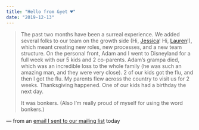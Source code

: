 ```yaml
---
title: "Hello from &yet ♥️"
date: "2019-12-13"
---
```


> The past two months have been a surreal experience. We added several folks to our team on the growth side (Hi, [Jessica](https://andyet.com/team/jessica)! Hi, [Lauren](https://andyet.com/team/lauren)!), which meant creating new roles, new processes, and a new team structure. On the personal front, Adam and I went to Disneyland for a full week with our 5 kids and 2 co-parents. Adam’s grampa died, which was an incredible loss to the whole family (he was such an amazing man, and they were very close). 2 of our kids got the flu, and then I got the flu. My parents flew across the country to visit us for 2 weeks. Thanksgiving happened. One of our kids had a birthday the next day.   
>   
> It was bonkers. (Also I’m really proud of myself for using the word bonkers.)

— from an [email I sent to our mailing list](https://mailchi.mp/andyet/how-do-we-stay-curious-3011229) today
